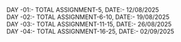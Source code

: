 DAY -01:- TOTAL ASSIGNMENT-5, DATE:- 12/08/2025  
DAY -02:- TOTAL ASSIGNMENT-6-10, DATE:- 19/08/2025  
DAY -03:- TOTAL ASSIGNMENT-11-15, DATE:- 26/08/2025  
DAY -04:- TOTAL ASSIGNMENT-16-25, DATE:- 02/09/2025  
